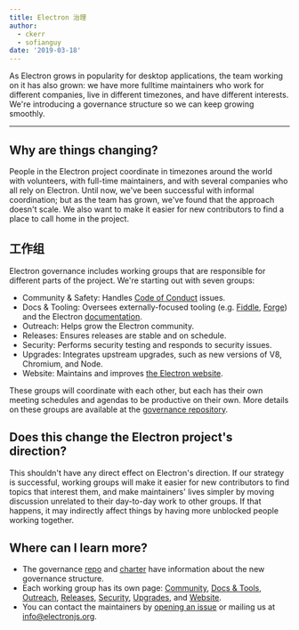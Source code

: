 ```yaml
---
title: Electron 治理
author:
  - ckerr
  - sofianguy
date: '2019-03-18'
---
```


As Electron grows in popularity for desktop applications, the team working on it has also grown: we have more fulltime maintainers who work for different companies, live in different timezones, and have different interests. We're introducing a governance structure so we can keep growing smoothly.

---

## Why are things changing?

People in the Electron project coordinate in timezones around the world with volunteers, with full-time maintainers, and with several companies who all rely on Electron. Until now, we've been successful with informal coordination; but as the team has grown, we've found that the approach doesn't scale. We also want to make it easier for new contributors to find a place to call home in the project.

## 工作组

Electron governance includes working groups that are responsible for different parts of the project. We're starting out with seven groups:
 * Community & Safety: Handles [Code of Conduct](https://github.com/electron/governance/blob/master/CODE_OF_CONDUCT.md) issues.
 * Docs & Tooling: Oversees externally-focused tooling (e.g. [Fiddle](https://electronjs.org/fiddle), [Forge](https://electronforge.io/)) and the Electron [documentation](https://electronjs.org/docs).
 * Outreach: Helps grow the Electron community.
 * Releases: Ensures releases are stable and on schedule.
 * Security: Performs security testing and responds to security issues.
 * Upgrades: Integrates upstream upgrades, such as new versions of V8, Chromium, and Node.
 * Website: Maintains and improves [the Electron website](https://electronjs.org/).

These groups will coordinate with each other, but each has their own meeting schedules and agendas to be productive on their own. More details on these groups are available at the [governance repository](https://github.com/electron/governance/blob/master/README.md).

## Does this change the Electron project's direction?

This shouldn't have any direct effect on Electron's direction. If our strategy is successful, working groups will make it easier for new contributors to find topics that interest them, and make maintainers' lives simpler by moving discussion unrelated to their day-to-day work to other groups. If that happens, it may indirectly affect things by having more unblocked people working together.

## Where can I learn more?

 * The governance [repo](https://github.com/electron/governance/) and [charter](https://github.com/electron/governance/tree/master/charter) have information about the new governance structure.
 * Each working group has its own page: [Community](https://github.com/electron/governance/tree/master/wg-community-safety), [Docs & Tools](https://github.com/electron/governance/tree/master/wg-docs-tools), [Outreach](https://github.com/electron/governance/tree/master/wg-outreach), [Releases](https://github.com/electron/governance/tree/master/wg-releases), [Security](https://github.com/electron/governance/tree/master/wg-security), [Upgrades](https://github.com/electron/governance/tree/master/wg-upgrades), and [Website](https://github.com/electron/governance/tree/master/wg-website).
 * You can contact the maintainers by [opening an issue](https://github.com/electron/governance/issues) or mailing us at [info@electronjs.org](mailto:info@electronjs.org).

